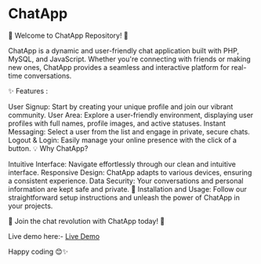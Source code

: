 # ChatApp
🚀 Welcome to ChatApp Repository! 📱

ChatApp is a dynamic and user-friendly chat application built with PHP, MySQL, and JavaScript. Whether you're connecting with friends or making new ones, ChatApp provides a seamless and interactive platform for real-time conversations.

✨ Features :

User Signup: Start by creating your unique profile and join our vibrant community.
User Area: Explore a user-friendly environment, displaying user profiles with full names, profile images, and active statuses.
Instant Messaging: Select a user from the list and engage in private, secure chats.
Logout & Login: Easily manage your online presence with the click of a button.
💡 Why ChatApp?

Intuitive Interface: Navigate effortlessly through our clean and intuitive interface.
Responsive Design: ChatApp adapts to various devices, ensuring a consistent experience.
Data Security: Your conversations and personal information are kept safe and private.
🔧 Installation and Usage:
Follow our straightforward setup instructions and unleash the power of ChatApp in your projects.

👏 Join the chat revolution with ChatApp today! 💬

Live demo here:- [Live Demo](https://chathereapp.000webhostapp.com)

Happy coding 😊✨
